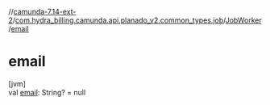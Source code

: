 //[camunda-7.14-ext-2](../../../index.md)/[com.hydra_billing.camunda.api.planado_v2.common_types.job](../index.md)/[JobWorker](index.md)/[email](email.md)

# email

[jvm]\
val [email](email.md): String? = null
